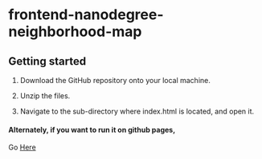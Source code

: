 # frontend-nanodegree-neighborhood-map

## Getting started

1. Download the GitHub repository onto your local machine.

2. Unzip the files.

3. Navigate to the sub-directory where index.html is located, and open it.

#### Alternately, if you want to run it on github pages,

Go [Here](http://anirvachan.github.io/frontend-nanodegree-neighborhood-map/)